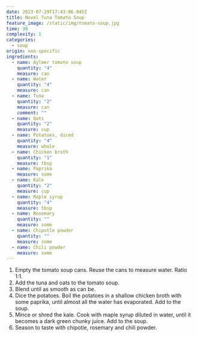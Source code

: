 ```yaml
---
date: 2023-07-29T17:43:06.045Z
title: Novel Tuna Tomato Soup
feature_image: /static/img/tomato-soup.jpg
time: 30
complexity: 1
categories:
  - soup
origin: non-specific
ingredients:
  - name: Aylmer tomato soup
    quantity: "4"
    measure: can
  - name: Water
    quantity: "4"
    measure: can
  - name: Tuna
    quantity: "2"
    measure: can
    comment: ""
  - name: Oats
    quantity: "2"
    measure: cup
  - name: Potatoes, diced
    quantity: "4"
    measure: whole
  - name: Chicken broth
    quantity: "1"
    measure: tbsp
  - name: Paprika
    measure: some
  - name: Kale
    quantity: "2"
    measure: cup
  - name: Maple syrup
    quantity: "4"
    measure: tbsp
  - name: Rosemary
    quantity: ""
    measure: some
  - name: Chipotle powder
    quantity: ""
    measure: some
  - name: Chili powder
    measure: some
---
```

1. E﻿mpty the tomato soup cans. Reuse the cans to measure water. Ratio 1:1.
2. A﻿dd the tuna and oats to the tomato soup.
3. B﻿lend until as smooth as can be.
4. D﻿ice the potatoes. B﻿oil the potatoes in a shallow chicken broth with some paprika, until almost all the water has evaporated. Add to the soup.
5. M﻿ince or shred the kale. Cook with maple syrup diluted in water, until it becomes a dark green chunky juice. Add to the soup.
6. S﻿eason to taste with chipotle, rosemary and chili powder.